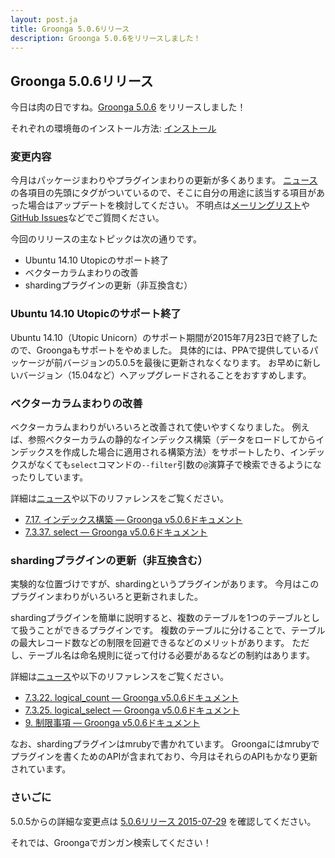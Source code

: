 ```yaml
---
layout: post.ja
title: Groonga 5.0.6リリース
description: Groonga 5.0.6をリリースしました！
---
```


## Groonga 5.0.6リリース

今日は肉の日ですね。[Groonga 5.0.6](/ja/docs/news.html#release-5-0-6) をリリースしました！

それぞれの環境毎のインストール方法: [インストール](/ja/docs/install.html)

### 変更内容

今月はパッケージまわりやプラグインまわりの更新が多くあります。
[ニュース](/ja/docs/news.html#release-5-0-6)の各項目の先頭にタグがついているので、そこに自分の用途に該当する項目があった場合はアップデートを検討してください。
不明点は[メーリングリスト](http://lists.osdn.me/mailman/listinfo/groonga-dev)や[GitHub Issues](https://github.com/groonga/groonga/issues)などでご質問ください。

今回のリリースの主なトピックは次の通りです。

* Ubuntu 14.10 Utopicのサポート終了
* ベクターカラムまわりの改善
* shardingプラグインの更新（非互換含む）

### Ubuntu 14.10 Utopicのサポート終了

Ubuntu 14.10（Utopic Unicorn）のサポート期間が2015年7月23日で終了したので、Groongaもサポートをやめました。
具体的には、PPAで提供しているパッケージが前バージョンの5.0.5を最後に更新されなくなります。
お早めに新しいバージョン（15.04など）へアップグレードされることをおすすめします。

### ベクターカラムまわりの改善

ベクターカラムまわりがいろいろと改善されて使いやすくなりました。
例えば、参照ベクターカラムの静的なインデックス構築（データをロードしてからインデックスを作成した場合に適用される構築方法）をサポートしたり、インデックスがなくても``select``コマンドの``--filter``引数の``@``演算子で検索できるようになったりしています。

詳細は[ニュース](/ja/docs/news.html#release-5-0-6)や以下のリファレンスをご覧ください。

* [7.17. インデックス構築 — Groonga v5.0.6ドキュメント](http://groonga.org/ja/docs/reference/indexing.html)
* [7.3.37. select — Groonga v5.0.6ドキュメント](http://groonga.org/ja/docs/reference/commands/select.html)

### shardingプラグインの更新（非互換含む）

実験的な位置づけですが、shardingというプラグインがあります。
今月はこのプラグインまわりがいろいろと更新されました。

shardingプラグインを簡単に説明すると、複数のテーブルを1つのテーブルとして扱うことができるプラグインです。
複数のテーブルに分けることで、テーブルの最大レコード数などの制限を回避できるなどのメリットがあります。
ただし、テーブル名は命名規則に従って付ける必要があるなどの制約はあります。

詳細は[ニュース](/ja/docs/news.html#release-5-0-6)や以下のリファレンスをご覧ください。

* [7.3.22. logical_count — Groonga v5.0.6ドキュメント](http://groonga.org/ja/docs/reference/commands/logical_count.html)
* [7.3.25. logical_select — Groonga v5.0.6ドキュメント](http://groonga.org/ja/docs/reference/commands/logical_select.html)
* [9. 制限事項 — Groonga v5.0.6ドキュメント](http://groonga.org/ja/docs/limitations.html)

なお、shardingプラグインはmrubyで書かれています。
Groongaにはmrubyでプラグインを書くためのAPIが含まれており、今月はそれらのAPIもかなり更新されています。

### さいごに

5.0.5からの詳細な変更点は [5.0.6リリース 2015-07-29](/ja/docs/news.html#release-5-0-6) を確認してください。

それでは、Groongaでガンガン検索してください！
